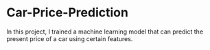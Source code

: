 # Car-Price-Prediction
In this project, I trained a machine learning model that can predict the present price of a car using certain features.
